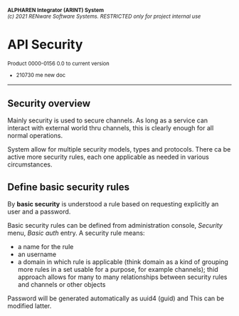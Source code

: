 <small markdown>**ALPHAREN Integrator (ARINT) System**<br>
*(c) 2021 RENware Software Systems. RESTRICTED only for project internal use*
</small>


# API Security 
<small>

Product 0000-0156 0.0 to current version 

* 210730 me new doc 
</small> 

------
## Security overview 

Mainly security is used to secure channels. As long as a service can interact with external world thru channels, this is clearly enough for all normal operations. 

System allow for multiple security models, types and protocols. There ca be active more security rules, each one applicable as needed in various circumstances. 

## Define basic security rules

By **basic security** is understood a rule based on requesting explicitly an user and a password. 

Basic security rules can be defined from administration console, *Security* menu, *Basic auth* entry. A security rule means:

* a name for the rule
* an username 
* a domain in which rule is applicable (think domain as a kind of grouping more rules in a set usable for a purpose, for example channels); thid approach allows for many to many relationships between security rules and channels or other objects 

Password will be generated automatically as uuid4 (guid) and This can be modified latter.